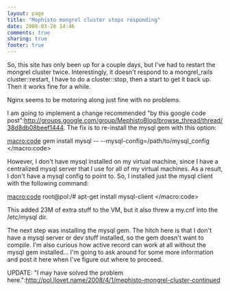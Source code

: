 ```yaml
---
layout: page
title: "Mephisto mongrel cluster stops responding"
date: 2008-03-28 14:46
comments: true
sharing: true
footer: true
---
```

So, this site has only been up for a couple days, but I've had to restart the mongrel cluster twice.  Interestingly, it doesn't respond to a mongrel_rails cluster::restart, I have to do a cluster::stop, then a start to get it back up.  Then it works fine for a while.

Nginx seems to be motoring along just fine with no problems.

I am going to implement a change recommended "by this google code post":http://groups.google.com/group/MephistoBlog/browse_thread/thread/38d8db08beef1444.  The fix is to re-install the mysql gem with this option:

<macro:code>
 gem install mysql -- --mysql-config=/path/to/mysql_config
</macro:code>

However, I don't have mysql installed on my virtual machine, since I have a centralized mysql server that I use for all of my virtual machines.  As a result, I don't have a mysql config to point to.  So, I installed just the mysql client with the following command: 

<macro:code>
root@pol:/# apt-get install mysql-client
</macro:code>

This added 23M of extra stuff to the VM, but it also threw a my.cnf into the /etc/mysql dir.  

The next step was installing the mysql gem.  The hitch here is that I don't have a mysql server or dev stuff installed, so the gem doesn't want to compile.  I'm also curious how active record can work at all without the mysql gem installed...  I'm going to ask around for some more information and post it here when I've figure out where to proceed.

UPDATE: "I may have solved the problem here.":http://pol.llovet.name/2008/4/1/mephisto-mongrel-cluster-continued

